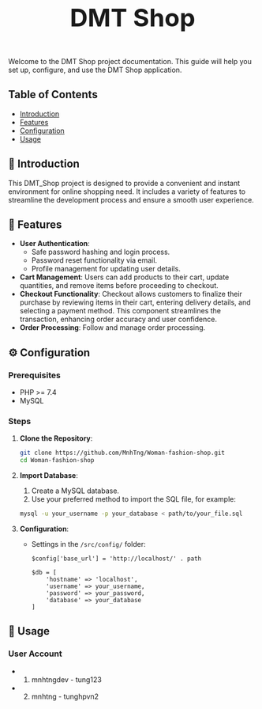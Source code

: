 # <p align="center" style="font-size: 50px;">DMT Shop</p>

Welcome to the DMT Shop project documentation. This guide will help you set up, configure, and use the DMT Shop application.

## Table of Contents

- [Introduction](#introduction)
- [Features](#features)
- [Configuration](#configuration)
- [Usage](#usage)

## 📖 <span id="introduction">Introduction</span>

This DMT_Shop project is designed to provide a convenient and instant environment for online shopping need. It includes a variety of features to streamline the development process and ensure a smooth user experience.

## 🌟 <span id="features">Features</span>

- **User Authentication**:
    - Safe password hashing and login process.
    - Password reset functionality via email.
    - Profile management for updating user details.
- **Cart Management**: Users can add products to their cart, update quantities, and remove items before proceeding to checkout.
- **Checkout Functionality**: Checkout allows customers to finalize their purchase by reviewing items in their cart, entering delivery details, and selecting a payment method. This component streamlines the transaction, enhancing order accuracy and user confidence.
- **Order Processing**: Follow and manage order processing.

## ⚙️ <span id="configuration">Configuration</span>

### Prerequisites

- PHP >= 7.4
- MySQL

### Steps

1. **Clone the Repository**:
    ```sh
    git clone https://github.com/MnhTng/Woman-fashion-shop.git
    cd Woman-fashion-shop
    ```

2. **Import Database**:
    1. Create a MySQL database.  
    2. Use your preferred method to import the SQL file, for example:
    ```sh
    mysql -u your_username -p your_database < path/to/your_file.sql
    ```

3. **Configuration**:
    - Settings in the `/src/config/` folder:
        ```
        $config['base_url'] = 'http://localhost/' . path
        ```
        ```
        $db = [
            'hostname' => 'localhost',
            'username' => your_username,
            'password' => your_password,
            'database' => your_database
        ]
        ```

## 🚀 <span id="usage">Usage</span>

### User Account 
- 1. mnhtngdev - tung123
- 2. mnhtng - tunghpvn2
